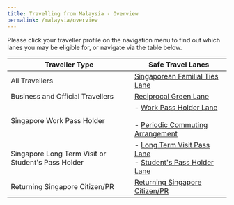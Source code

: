 ```yaml
---
title: Travelling from Malaysia - Overview
permalink: /malaysia/overview
---
```


Please click your traveller profile on the navigation menu to find out which lanes you may be eligible for, or navigate via the table below.

|Traveller Type | Safe Travel Lanes | 
| ------------- |-------------------| 
| All Travellers| [Singaporean Familial Ties Lane](/malaysia/singaporean-ftl)  | 
| Business and Official Travellers | [Reciprocal Green Lane](/malaysia/rgl)   |  
| Singapore Work Pass Holder | - [Work Pass Holder Lane](/malaysia/work-pass-holder-lane) <br><br> - [Periodic Commuting Arrangement](/malaysia/pca)|    
|Singapore Long Term Visit or Student's Pass Holder | - [Long Term Visit Pass Lane](/malaysia/ltvp-lane) <br> - [Student's Pass Holder Lane](/malaysia/student-pass-holder-lane)|
|Returning Singapore Citizen/PR| [Returning Singapore Citizen/PR](/malaysia/scpr)|
